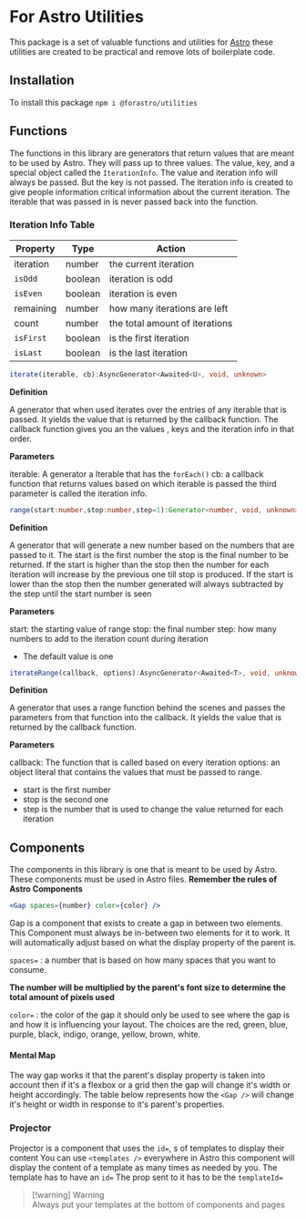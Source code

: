 # For Astro Utilities

This package is a set of valuable functions and utilities for [Astro](https://astro.build) these utilities are created to be practical and remove lots of boilerplate code.

## Installation

To install this package `npm i @forastro/utilities`

## Functions

The functions in this library are generators that return values that are meant to be used by Astro. They will pass up to three values. The value, key, and a special object called the `IterationInfo`. The value and iteration info will always be passed. But the key is not passed. The iteration info is created to give people information critical information about the current iteration. The iterable that was passed in is never passed back into the function.

### Iteration Info Table

| Property  | Type    | Action                         |
| --------- | ------- | ------------------------------ |
| iteration | number  | the current iteration          |
| `isOdd`   | boolean | iteration is odd               |
| `isEven`  | boolean | iteration is even              |
| remaining | number  | how many iterations are left   |
| count     | number  | the total amount of iterations |
| `isFirst` | boolean | is the first iteration         |
| `isLast`  | boolean | is the last iteration          |

```ts
iterate(iterable, cb):AsyncGenerator<Awaited<U>, void, unknown>
```

**Definition**

A generator that when used iterates over the entries of any iterable that is passed. It yields the value that is returned by the callback function. The callback function gives you an the values , keys and the iteration info in that order.

**Parameters**

iterable: A generator a Iterable that has the `forEach()`
cb: a callback function that returns values based on which iterable is passed the third parameter is called the iteration info.

```ts
range(start:number,stop:number,step=1):Generator<number, void, unknown>
```

**Definition**

A generator that will generate a new number based on the numbers that are passed to it. The start is the first number the stop is the final number to be returned. If the start is higher than the stop then the number for each iteration will increase by the previous one till stop is produced. If the start is lower than the stop then the number generated will always subtracted by the step until the start number is seen

**Parameters**

start: the starting value of range
stop: the final number
step: how many numbers to add to the iteration count during iteration

- The default value is one

```ts
iterateRange(callback, options):AsyncGenerator<Awaited<T>, void, unknown>
```

**Definition**

A generator that uses a range function behind the scenes and passes the parameters from that function into the callback. It yields the value that is returned by the callback function.

**Parameters**

callback: The function that is called based on every iteration
options: an object literal that contains the values that must be passed to range.

- start is the first number
- stop is the second one
- step is the number that is used to change the value returned for each iteration

## Components

The components in this library is one that is meant to be used by Astro. These components must be used in Astro files. **Remember the rules of Astro Components**

```jsx
<Gap spaces={number} color={color} />
```

Gap is a component that exists to create a gap in between two elements. This Component must always be in-between two elements for it to work. It will automatically adjust based on what the display property of the parent is.

`spaces=` : a number that is based on how many spaces that you want to consume.

**The number will be multiplied by the parent's font size to determine the total amount of pixels used**

`color=` : the color of the gap it should only be used to see where the gap is and how it is influencing your layout. The choices are the red, green, blue, purple, black, indigo, orange, yellow, brown, white.

#### Mental Map

The way gap works it that the parent's display property is taken into account then if it's a flexbox or a grid then the gap will change it's width or height accordingly. The table below represents how the `<Gap />` will change it's height or width in response to it's parent's properties.

### Projector

Projector is a component that uses the `id=`, s of templates to display their content You can use `<templates />` everywhere in Astro this component will display the content of a template as many times as needed by you. The template has to have an `id=` The prop sent to it has to be the `templateId=`

> [!warning] Warning  
> Always put your templates at the bottom of components and pages
